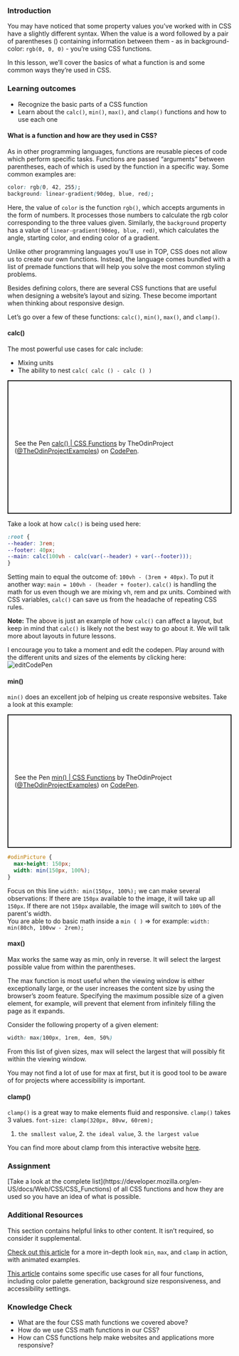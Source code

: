 ### Introduction

You may have noticed that some property values you’ve worked with in CSS have a slightly different syntax. When the value is a word followed by a pair of parentheses () containing information between them - as in background-color: `rgb(0, 0, 0)` - you’re using CSS functions.

In this lesson, we’ll cover the basics of what a function is and some common ways they’re used in CSS.

### Learning outcomes

- Recognize the basic parts of a CSS function
- Learn about the `calc()`, `min()`, `max()`, and `clamp()` functions and how to use each one

#### What is a function and how are they used in CSS?

As in other programming languages, functions are reusable pieces of code which perform specific tasks. Functions are passed “arguments” between parentheses, each of which is used by the function in a specific way. Some common examples are:

~~~css
color: rgb(0, 42, 255);
background: linear-gradient(90deg, blue, red);
~~~

Here, the value of `color` is the function `rgb()`, which accepts arguments in the form of numbers. It processes those numbers to calculate the rgb color corresponding to the three values given. Similarly, the `background` property has a value of `linear-gradient(90deg, blue, red)`, which calculates the angle, starting color, and ending color of a gradient.

Unlike other programming languages you’ll use in TOP, CSS does not allow us to create our own functions. Instead, the language comes bundled with a list of premade functions that will help you solve the most common styling problems.

Besides defining colors, there are several CSS functions that are useful when designing a website’s layout and sizing. These become important when thinking about responsive design.

Let’s go over a few of these functions: `calc()`, `min()`, `max()`, and `clamp()`.

#### calc()

The most powerful use cases for calc include:

- Mixing units
- The ability to nest `calc( calc () - calc () )`

<p class="codepen" data-height="300" data-theme-id="dark" data-default-tab="css,result" data-slug-hash="OJxNxya" data-editable="true" data-user="TheOdinProjectExamples" style="height: 300px; box-sizing: border-box; display: flex; align-items: center; justify-content: center; border: 2px solid; margin: 1em 0; padding: 1em;">
  <span>See the Pen <a href="https://codepen.io/TheOdinProjectExamples/pen/OJxNxya">
  calc() | CSS Functions</a> by TheOdinProject (<a href="https://codepen.io/TheOdinProjectExamples">@TheOdinProjectExamples</a>)
  on <a href="https://codepen.io">CodePen</a>.</span>
</p>
<script async src="https://cpwebassets.codepen.io/assets/embed/ei.js"></script>

Take a look at how `calc()` is being used here:

~~~css
:root {
--header: 3rem;
--footer: 40px;
--main: calc(100vh - calc(var(--header) + var(--footer)));
}
~~~

Setting main to equal the outcome of: `100vh - (3rem + 40px)`.
To put it another way:  `main = 100vh - (header + footer)`.
`calc()` is handling the math for us even though we are mixing vh, rem and px units.
Combined with CSS variables, `calc()` can save us from the headache of repeating CSS rules.

**Note:** The above is just an example of how `calc()` can affect a layout, but keep in mind that `calc()` is likely not the best way to go about it. We will talk more about layouts in future lessons.

I encourage you to take a moment and edit the codepen. Play around with the different units and sizes of the elements by clicking here: <img src="https://imgur.com/a/9iDhtL0" alt="editCodePen">

#### min()

`min()` does an excellent job of helping us create responsive websites. Take a look at this example:

<p class="codepen" data-height="300" data-theme-id="dark" data-default-tab="css,result" data-slug-hash="RwLaLay" data-editable="true" data-user="TheOdinProjectExamples" style="height: 300px; box-sizing: border-box; display: flex; align-items: center; justify-content: center; border: 2px solid; margin: 1em 0; padding: 1em;">
  <span>See the Pen <a href="https://codepen.io/TheOdinProjectExamples/pen/RwLaLay">
  min() | CSS Functions</a> by TheOdinProject (<a href="https://codepen.io/TheOdinProjectExamples">@TheOdinProjectExamples</a>)
  on <a href="https://codepen.io">CodePen</a>.</span>
</p>
<script async src="https://cpwebassets.codepen.io/assets/embed/ei.js"></script>

~~~css
#odinPicture {
  max-height: 150px;
  width: min(150px, 100%);
}
~~~

Focus on this line `width: min(150px, 100%);` we can make several observations:
If there are `150px` available to the image, it will take up all `150px`.
If there are not `150px` available, the image will switch to `100%` of the parent's width.
<br>You are able to do basic math inside a `min ( )` => for example: `width: min(80ch, 100vw - 2rem);`

#### max()

Max works the same way as min, only in reverse. It will select the largest possible value from within the parentheses.

The max function is most useful when the viewing window is either exceptionally large, or the user increases the content size by using the browser’s zoom feature. Specifying the maximum possible size of a given element, for example, will prevent that element from infinitely filling the page as it expands.

Consider the following property of a given element:

~~~css
width: max(100px, 1rem, 4em, 50%)
~~~

From this list of given sizes, max will select the largest that will possibly fit within the viewing window.

You may not find a lot of use for max at first, but it is good tool to be aware of for projects where accessibility is important.

#### clamp()

`clamp()` is a great way to make elements fluid and responsive.
`clamp()` takes 3 values.
`font-size: clamp(320px, 80vw, 60rem);`

1. `the smallest value`, 2. `the ideal value`, 3. `the largest value`

You can find more about clamp from this interactive website [here](https://web.dev/min-max-clamp/).

### Assignment

<div class="lesson-content__panel" markdown="1">
[Take a look at the complete list](https://developer.mozilla.org/en-US/docs/Web/CSS/CSS_Functions) of all CSS functions and how they are used so you have an idea of what is possible.
</div>

### Additional Resources

This section contains helpful links to other content. It isn’t required, so consider it supplemental.

[Check out this article](https://web.dev/min-max-clamp/) for a more in-depth look `min`, `max`, and `clamp` in action, with animated examples.

[This article](https://moderncss.dev/practical-uses-of-css-math-functions-calc-clamp-min-max/) contains some specific use cases for all four functions, including color palette generation, background size responsiveness, and accessibility settings.

### Knowledge Check

- What are the four CSS math functions we covered above?
- How do we use CSS math functions in our CSS?
- How can CSS functions help make websites and applications more responsive?
